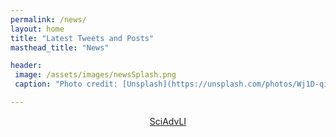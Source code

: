 ```yaml
---
permalink: /news/
layout: home
title: "Latest Tweets and Posts"
masthead_title: "News"

header:
 image: /assets/images/newsSplash.png
 caption: "Photo credit: [Unsplash](https://unsplash.com/photos/Wj1D-qiOseE)""

---
```


<!--- old embed: {% include twitter.html %} --->

<div align="center"><a class="twitter-timeline" data-chrome="transparent noheader nofooter" data-width="1000" data-dnt="true" data-tweet-limit="5" href="https://twitter.com/SciAdvLI?ref_src=twsrc%5Etfw">SciAdvLI</a>
<script async src="https://platform.twitter.com/widgets.js" charset="utf-8"></script>
</div>


